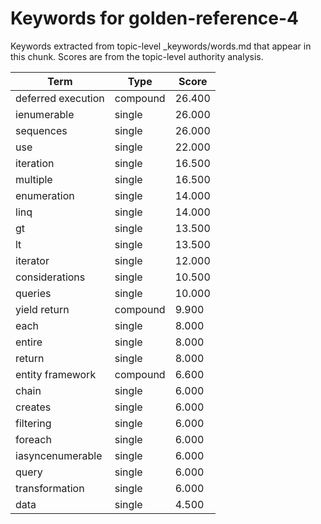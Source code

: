 # Keywords for golden-reference-4

Keywords extracted from topic-level _keywords/words.md that appear in this chunk.
Scores are from the topic-level authority analysis.

| Term | Type | Score |
|------|------|-------|
| deferred execution | compound | 26.400 |
| ienumerable | single | 26.000 |
| sequences | single | 26.000 |
| use | single | 22.000 |
| iteration | single | 16.500 |
| multiple | single | 16.500 |
| enumeration | single | 14.000 |
| linq | single | 14.000 |
| gt | single | 13.500 |
| lt | single | 13.500 |
| iterator | single | 12.000 |
| considerations | single | 10.500 |
| queries | single | 10.000 |
| yield return | compound | 9.900 |
| each | single | 8.000 |
| entire | single | 8.000 |
| return | single | 8.000 |
| entity framework | compound | 6.600 |
| chain | single | 6.000 |
| creates | single | 6.000 |
| filtering | single | 6.000 |
| foreach | single | 6.000 |
| iasyncenumerable | single | 6.000 |
| query | single | 6.000 |
| transformation | single | 6.000 |
| data | single | 4.500 |
